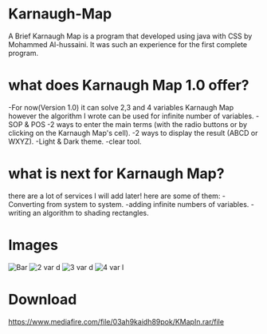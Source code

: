 # Karnaugh-Map

A Brief 
Karnaugh Map is a program that developed using java with CSS by Mohammed Al-hussaini. 
It was such an experience for the first complete program.  

# what does Karnaugh Map 1.0 offer? 
-For now(Version 1.0) it can solve 2,3 and 4 variables Karnaugh Map
however the algorithm I wrote can be used for infinite number of variables. 
-SOP &amp; POS 
-2 ways to enter the main terms (with the radio buttons or by clicking on the Karnaugh Map's cell). 
-2 ways to display the result (ABCD or WXYZ). -Light &amp; Dark theme. -clear tool.

# what is next for Karnaugh Map?
there are a lot of services I will add later! 
here are some of them: 
-Converting from system to system. 
-adding infinite numbers of variables.
-writing an algorithm to shading rectangles.

# Images
![Bar](https://user-images.githubusercontent.com/80723154/120078444-3cb5e080-c0b8-11eb-8a10-ceadb7575765.png)
![2 var d](https://user-images.githubusercontent.com/80723154/120078445-3de70d80-c0b8-11eb-90bd-948ebb7c86b3.png)
![3 var d](https://user-images.githubusercontent.com/80723154/120078447-3f183a80-c0b8-11eb-8bd5-67e3d8a77fff.png)
![4 var l](https://user-images.githubusercontent.com/80723154/120078448-40496780-c0b8-11eb-8cc7-786eed9d9bc3.png)

# Download
https://www.mediafire.com/file/03ah9kaidh89pok/KMapIn.rar/file
